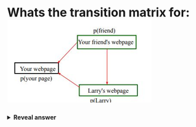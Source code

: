 # Whats the transition matrix for:&nbsp;<img src="../../../../../media/paste-f115e7714f8030f6bc0ab2963db88564ebe92512.jpg">
<details>
<summary><b>Reveal answer</b></summary>
<img src="../../../../../media/paste-a7a2ca2bdca8d214fbb69db61c0cbfb97e44cc40.jpg">
</details>
